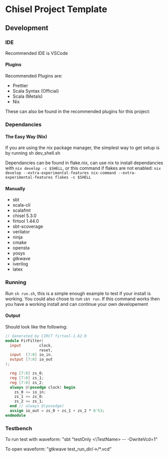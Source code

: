 # Chisel Project Template

## Development

### IDE

Recommended IDE is VSCode

#### Plugins

Recommended Plugins are:

- Prettier
- Scala Syntax (Official)
- Scala (Metals)
- Nix

These can also be found in the recommended plugins for this project:

### Dependancies

#### The Easy Way (Nix)

If you are using the nix package manager, the simplest way to get setup is by running sh dev_shell.sh

Dependancies can be found in flake.nix, can use nix to install dependancies with `nix develop -c $SHELL`, or this command if flakes are not enabled: `nix develop --extra-experimental-features nix-command --extra-experimental-features flakes -c $SHELL`

#### Manually
- sbt
- scala-cli
- scalafmt
- chisel 5.3.0
- firtool 1.44.0
- sbt-scoverage
- verilator
- ninja
- cmake
- opensta
- yosys
- gtkwave
- iverilog
- latex

### Running

Run `sh run.sh`, this is a simple enough example to test if your install is working. You could also chose to run `sbt run`. If this command works then you have a working install and can continue your own developement

#### Output

Should look like the following:

```verilog
// Generated by CIRCT firtool-1.62.0
module FirFilter(
  input        clock,
               reset,
  input  [7:0] io_in,
  output [7:0] io_out
);

  reg [7:0] zs_0;
  reg [7:0] zs_1;
  reg [7:0] zs_2;
  always @(posedge clock) begin
    zs_0 <= io_in;
    zs_1 <= zs_0;
    zs_2 <= zs_1;
  end // always @(posedge)
  assign io_out = zs_0 + zs_1 + zs_2 * 8'h3;
endmodule
```

### Testbench
To run test with waveform: "sbt "testOnly <\TestName\> -- -DwriteVcd=1"

To open waveform: "gtkwave test_run_dir/->/*.vcd"
